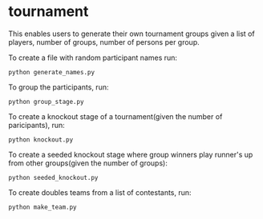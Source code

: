 # tournament

This enables users to generate their own tournament groups given a list of players, number of groups, number of persons per group.

To create a file with random participant names run:
```
python generate_names.py 
```
To group the participants, run:
```
python group_stage.py
```
To create a knockout stage of a tournament(given the number of paricipants), run:
```
python knockout.py
```
To create a seeded knockout stage where group winners play runner's up from other groups(given the number of groups):
```
python seeded_knockout.py
```
To create doubles teams from a list of contestants, run:
```
python make_team.py
```
